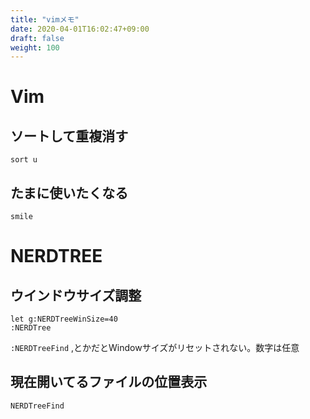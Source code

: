 ```yaml
---
title: "vimメモ"
date: 2020-04-01T16:02:47+09:00
draft: false
weight: 100
---
```


# Vim

## ソートして重複消す

```
sort u
```

## たまに使いたくなる

```
smile
```

# NERDTREE

## ウインドウサイズ調整

```
let g:NERDTreeWinSize=40
:NERDTree
```

`:NERDTreeFind` ,とかだとWindowサイズがリセットされない。数字は任意
                     
## 現在開いてるファイルの位置表示

```
NERDTreeFind
```
                     

